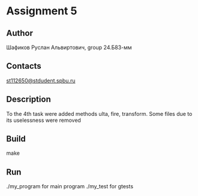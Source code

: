 # Assignment 5
## Author
Шафиков Руслан Альвиртович, group 24.Б83-мм
## Contacts
st112650@stdudent.spbu.ru
## Description
To the 4th task were added methods ulta, fire, transform. Some files due to its uselessness were removed
## Build
make
## Run
./my_program for main program
./my_test for gtests
